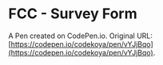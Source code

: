 # FCC - Survey Form

A Pen created on CodePen.io. Original URL: [https://codepen.io/codekoya/pen/vYJjBqo](https://codepen.io/codekoya/pen/vYJjBqo).


